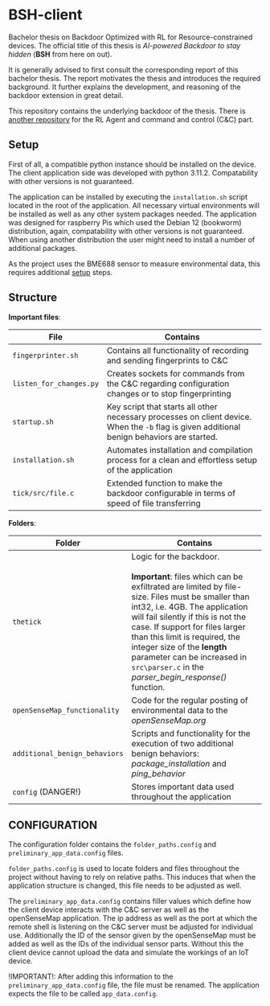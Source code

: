 # BSH-client

Bachelor thesis on Backdoor Optimized with RL for Resource-constrained devices.
The official title of this thesis is *AI-powered Backdoor to stay hidden* (**BSH** from here on out).

It is generally advised to first consult the corresponding report of this bachelor thesis. The report motivates the thesis
and introduces the required background. It further explains the development, and reasoning of the backdoor extension in
great detail.

This repository contains the underlying backdoor of the thesis. There
is [another repository](https://github.com/pr-120/BSH-server) for the RL Agent and command and control (C&C) part.

## Setup

First of all, a compatible python instance should be installed on the device. The client application side was developed
with python 3.11.2. Compatability with other versions is not guaranteed.

The application can be installed by executing the `installation.sh` script located in the root of the application. All 
necessary virtual environments will be installed as well as any other system packages needed.
The application was designed for raspberry Pis which used the Debian 12 (bookworm) distribution, again, compatability
with other versions is not guaranteed. When using another distribution the user might need to install a number of
additional packages.

As the project uses the BME688 sensor to measure environmental data, this requires
additional [setup](waveshare.com/wiki/BME680_Environmental_Sensor#Python) steps.


## Structure

**Important files**:

| File                    | Contains                                                                                                                                    |
|-------------------------|---------------------------------------------------------------------------------------------------------------------------------------------|
| `fingerprinter.sh`      | Contains all functionality of recording and sending fingerprints to C&C                                                                     |
| `listen_for_changes.py` | Creates sockets for commands from the C&C regarding configuration changes or to stop fingerprinting                                         |
| `startup.sh`            | Key script that starts all other necessary processes on client device. When the `-b` flag is given additional benign behaviors are started. |
| `installation.sh`       | Automates installation and compilation process for a clean and effortless setup of the application                                          |
| `tick/src/file.c`       | Extended function to make the backdoor configurable in terms of speed of file transferring                                                  |

**Folders**:

| Folder                        | Contains                                                                                                                   |
|-------------------------------|----------------------------------------------------------------------------------------------------------------------------|
| `thetick`                     | Logic for the backdoor. <br/><br/>**Important**: files which can be exfiltrated are limited by file-size. Files must be smaller than int32, i.e. 4GB. The application will fail silently if this is not the case. If support for files larger than this limit is required, the integer size of the **length** parameter can be increased in `src\parser.c` in the *parser_begin_response()* function.  <br/>  |                                                                                           
| `openSenseMap_functionality`  | Code for the regular posting of environmental data to the *openSenseMap.org*                                               |
| `additional_benign_behaviors` | Scripts and functionality for the execution of two additional benign behaviors: *package_installation* and *ping_behavior* |
| `config` (DANGER!)            | Stores important data used throughout the application                                                                      |

## CONFIGURATION

The configuration folder contains the `folder_paths.config` and `preliminary_app_data.config` files.

`folder_paths.config` is used to locate folders and files throughout the project without having to rely on relative
paths. This induces that when the application structure is changed, this file needs to be adjusted as well.

The `preliminary_app_data.config` contains filler values which define how the client device interacts with the C&C
server as well as the openSenseMap application. The ip address as well as the port at which the remote shell is
listening on the C&C server must be adjusted for individual use. Additionally the ID of the sensor given by the
openSenseMap must be added as well as the IDs of the individual sensor parts. Without this the client device cannot
upload the data and simulate the workings of an IoT device.

!IMPORTANT!: After adding this information to the `preliminary_app_data.config` file, the file must be renamed. The
application expects the file to be called `app_data.config`.
